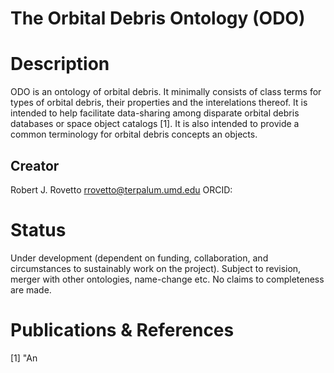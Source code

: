 # The Orbital Debris Ontology (ODO)

# Description
ODO is an ontology of orbital debris. It minimally consists of class terms for types of orbital debris, their properties and the interelations thereof. 
It is intended to help facilitate data-sharing among disparate orbital debris databases or space object catalogs [1]. It is also intended to provide a common terminology for orbital debris concepts an objects.

## Creator
Robert J. Rovetto
rrovetto@terpalum.umd.edu
ORCID: 

# Status
Under development (dependent on funding, collaboration, and circumstances to sustainably work on the project).
Subject to revision, merger with other ontologies, name-change etc.
No claims to completeness are made.

# Publications & References

[1] "An 

